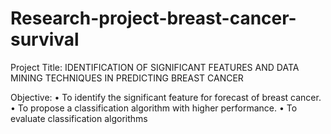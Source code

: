 # Research-project-breast-cancer-survival

Project Title: IDENTIFICATION OF SIGNIFICANT FEATURES AND DATA
MINING TECHNIQUES IN PREDICTING BREAST CANCER

Objective:
• To identify the significant feature for forecast of breast cancer.
• To propose a classification algorithm with higher performance.
• To evaluate classification algorithms
